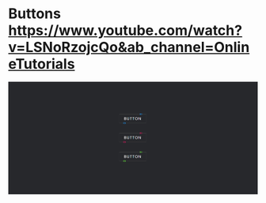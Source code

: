 # Buttons https://www.youtube.com/watch?v=LSNoRzojcQo&ab_channel=OnlineTutorials
<p align="center">
  <img src="preview.png" alt="preview del proyecto" width="600">
</p>